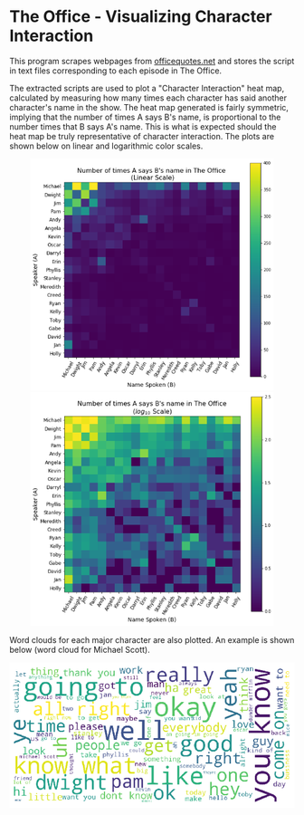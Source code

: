 # The Office - Visualizing Character Interaction

This program scrapes webpages from [officequotes.net](https://officequotes.net) and stores the script in text files corresponding to each episode in The Office.

The extracted scripts are used to plot a "Character Interaction" heat map, calculated by measuring how many times each character has said another character's name in the show. The heat map generated is fairly symmetric, implying that the number of times A says B's name, is proportional to the number times that B says A's name. This is what is expected should the heat map be truly representative of character interaction.
The plots are shown below on linear and logarithmic color scales.
<p align="CENTER">
  <img src="/plots/linearScale.png" width=430>
  <img src="/plots/logScale.png" width=430>
</p>

Word clouds for each major character are also plotted. An example is shown below (word cloud for Michael Scott).
<p align="CENTER">
  <img src="/plots/word_clouds/wordcloud_michael.png" width=700>
</p>
